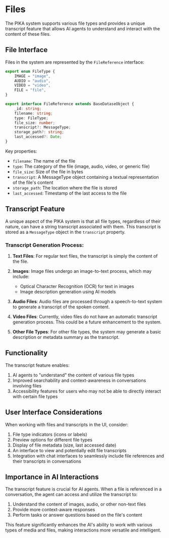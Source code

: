 # Files

The PIKA system supports various file types and provides a unique transcript feature that allows AI agents to understand and interact with the content of these files.

## File Interface

Files in the system are represented by the `FileReference` interface:

```typescript
export enum FileType {
    IMAGE = "image",
    AUDIO = "audio",
    VIDEO = "video",
    FILE = "file",
}

export interface FileReference extends BaseDataseObject {
    _id: string;
    filename: string;
    type: FileType;
    file_size: number;
    transcript?: MessageType;
    storage_path?: string;
    last_accessed?: Date;
}
```

Key properties:
- `filename`: The name of the file
- `type`: The category of the file (image, audio, video, or generic file)
- `file_size`: Size of the file in bytes
- `transcript`: A MessageType object containing a textual representation of the file's content
- `storage_path`: The location where the file is stored
- `last_accessed`: Timestamp of the last access to the file

## Transcript Feature

A unique aspect of the PIKA system is that all file types, regardless of their nature, can have a string transcript associated with them. This transcript is stored as a `MessageType` object in the `transcript` property.

### Transcript Generation Process:

1. **Text Files**: For regular text files, the transcript is simply the content of the file.

2. **Images**: Image files undergo an image-to-text process, which may include:
   - Optical Character Recognition (OCR) for text in images
   - Image description generation using AI models

3. **Audio Files**: Audio files are processed through a speech-to-text system to generate a transcript of the spoken content.

4. **Video Files**: Currently, video files do not have an automatic transcript generation process. This could be a future enhancement to the system.

5. **Other File Types**: For other file types, the system may generate a basic description or metadata summary as the transcript.

## Functionality

The transcript feature enables:

1. AI agents to "understand" the content of various file types
2. Improved searchability and context-awareness in conversations involving files
3. Accessibility features for users who may not be able to directly interact with certain file types

## User Interface Considerations

When working with files and transcripts in the UI, consider:

1. File type indicators (icons or labels)
2. Preview options for different file types
3. Display of file metadata (size, last accessed date)
4. An interface to view and potentially edit file transcripts
5. Integration with chat interfaces to seamlessly include file references and their transcripts in conversations

## Importance in AI Interactions

The transcript feature is crucial for AI agents. When a file is referenced in a conversation, the agent can access and utilize the transcript to:

1. Understand the content of images, audio, or other non-text files
2. Provide more context-aware responses
3. Perform tasks or answer questions based on the file's content

This feature significantly enhances the AI's ability to work with various types of media and files, making interactions more versatile and intelligent.